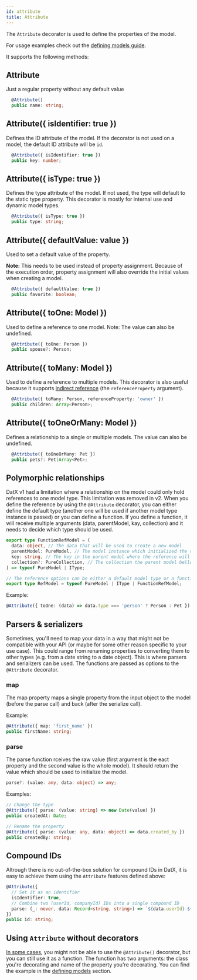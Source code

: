 ```yaml
---
id: attribute
title: Attribute
---
```


The `Attribute` decorator is used to define the properties of the model.

For usage examples check out the [defining models guide](Defining-models).

It supports the following methods:

## Attribute

Just a regular property without any default value

```typescript
  @Attribute()
  public name: string;
```

## Attribute({ isIdentifier: true })

Defines the ID attribute of the model. If the decorator is not used on a model, the default ID attribute will be `id`.

```typescript
  @Attribute({ isIdentifier: true })
  public key: number;
```

## Attribute({ isType: true })

Defines the type attribute of the model. If not used, the type will default to the static type property. This decorator is mostly for internal use and dynamic model types.

```typescript
  @Attribute({ isType: true })
  public type: string;
```

## Attribute({ defaultValue: value })

Used to set a default value of the property.

**Note:** This needs to be used instead of property assignment. Because of the execution order, property assignment will also override the initial values when creating a model.

```typescript
  @Attribute({ defaultValue: true })
  public favorite: boolean;
```

## Attribute({ toOne: Model })

Used to define a reference to one model. Note: The value can also be undefined.

```typescript
  @Attribute({ toOne: Person })
  public spouse?: Person;
```

## Attribute({ toMany: Model })

Used to define a reference to multiple models. This decorator is also useful because it supports [indirect reference](references#indirect-references) (the `referenceProperty` argument).

```typescript
  @Attribute({ toMany: Person, referenceProperty: 'owner' })
  public children: Array<Person>;
```

## Attribute({ toOneOrMany: Model })

Defines a relationship to a single or multiple models. The value can also be undefined.

```typescript
  @Attribute({ toOneOrMany: Pet })
  public pets?: Pet|Array<Pet>;
```

## Polymorphic relationships

DatX v1 had a limitation where a relationship on the model could only hold references to one model type. This limitation was removed in v2. When you define the reference by using the `@Attribute` decorator, you can either define the default type (another one will be used if another model type instance is passed) or you can define a function. If you define a function, it will receive multiple arguments (data, parentModel, kay, collection) and it needs to decide which type should be used.

```typescript
export type FunctionRefModel = (
  data: object, // The data that will be used to create a new model
  parentModel: PureModel, // The model instance which initialized the creation
  key: string, // The key in the parent model where the reference will be saved
  collection?: PureCollection, // The collection the parent model bellongs to
) => typeof PureModel | IType;

// The reference options can be either a default model type or a function
export type RefModel = typeof PureModel | IType | FunctionRefModel;
```

Example:

```typescript
@Attribute({ toOne: (data) => data.type === 'person' ? Person : Pet })
```

## Parsers & serializers

Sometimes, you'll need to map your data in a way that might not be compatible with your API (or maybe for some other reason specific to your use case). This could range from renaming properties to converting them to other types (e.g. from a date string to a date object). This is where parsers and serializers can be used. The functions are passed as options to the `@Attribute` decorator.

### map

The map property maps a single property from the input object to the model (before the parse call) and back (after the serialize call).

Example:

```typescript
@Attribute({ map: 'first_name' })
public firstName: string;
```

### parse

The parse function rceives the raw value (first argument is the eact property and the second value is the whole model). It should return the value which should be used to initialize the model.

```typescript
parse?: (value: any, data: object) => any;
```

Examples:

```typescript
// Change the type
@Attribute({ parse: (value: string) => new Date(value) })
public createdAt: Date;

// Rename the property
@Attribute({ parse: (value: any, data: object) => data.created_by })
public createdBy: string;

```

## Compound IDs

Altrough there is no out-of-the-box solution for compound IDs in DatX, it is easy to achieve them using the `Attribute` features defined above:

```typescript
@Attribute({
  // Set it as an identifier
  isIdentifier: true,
  // Combine two (userId, companyId) IDs into a single compound ID
  parse: (_: never, data: Record<string, string>) => `${data.userId}-${data.companyId}`
})
public id: string;
```

## Using `Attribute` without decorators

[In some cases](https://github.com/infinum/datx/issues/92), you might not be able to use the `@Attribute()` decorator, but you can still use it as a function. The function has two arguments: the class you're decorating and name of the property you're decorating. You can find the example in the [defining models](https://github.com/infinum/datx/wiki/Defining-models) section.
